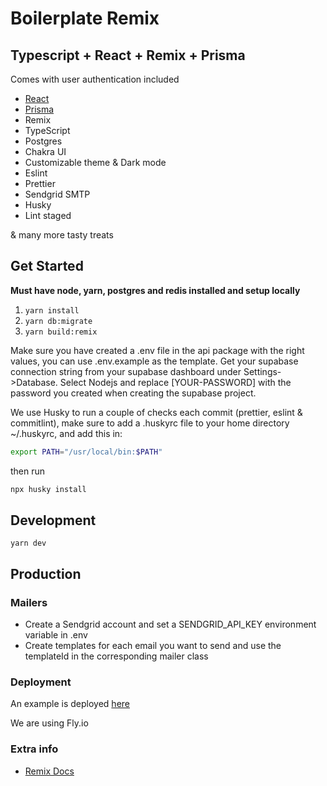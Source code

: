 # Boilerplate Remix

## Typescript + React + Remix + Prisma

Comes with user authentication included

- [React](https://github.com/facebook/react)
- [Prisma](https://www.prisma.io)
- Remix
- TypeScript
- Postgres
- Chakra UI
- Customizable theme & Dark mode
- Eslint
- Prettier
- Sendgrid SMTP
- Husky
- Lint staged

& many more tasty treats

## Get Started

**Must have node, yarn, postgres and redis installed and setup locally**

1. `yarn install`
2. `yarn db:migrate`
3. `yarn build:remix`

Make sure you have created a .env file in the api package with the right values, you can use .env.example as the template. Get your supabase connection string from your supabase dashboard under Settings->Database. Select Nodejs and replace  [YOUR-PASSWORD] with the password you created when creating the supabase project.

We use Husky to run a couple of checks each commit (prettier, eslint & commitlint), make sure to add a
.huskyrc file to your home directory ~/.huskyrc, and add this in:

```bash
export PATH="/usr/local/bin:$PATH"
```

then run

```bash
npx husky install
```

## Development

`yarn dev`

## Production

### Mailers

- Create a Sendgrid account and set a SENDGRID_API_KEY environment variable in .env
- Create templates for each email you want to send and use the templateId in the corresponding mailer class

### Deployment

An example is deployed [here](https://boilerplate-remix.noquarter.co)

We are using Fly.io

### Extra info

- [Remix Docs](https://remix.run/docs)
